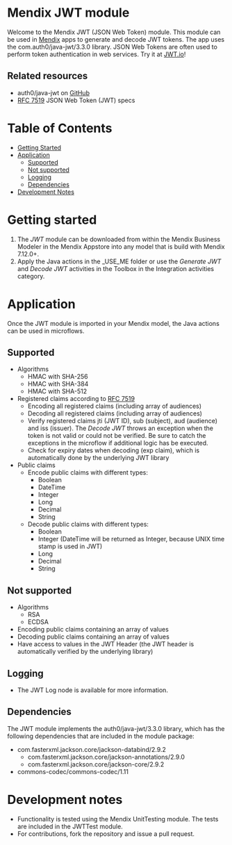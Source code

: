 # Mendix JWT module

Welcome to the Mendix JWT (JSON Web Token) module. This module can be used in [Mendix](http://www.mendix.com) apps to generate and decode JWT tokens. The app uses the com.auth0/java-jwt/3.3.0 library. JSON Web Tokens are often used to perform token authentication in web services. Try it at [JWT.io](https://jwt.io)!

## Related resources
* auth0/java-jwt on [GitHub](https://github.com/auth0/java-jwt/)
* [RFC 7519](https://tools.ietf.org/html/rfc7519) JSON Web Token (JWT) specs

# Table of Contents

* [Getting Started](#getting-started)
* [Application](#application)
	- [Supported](#supported)
	- [Not supported](#not-supported)
	- [Logging](#logging)
	- [Dependencies](#dependencies)
* [Development Notes](#development-notes)

# Getting started
1. The *JWT* module can be downloaded from within the Mendix Business Modeler in the Mendix Appstore into any model that is build with Mendix 7.12.0+.
2. Apply the Java actions in the _USE_ME folder or use the *Generate JWT* and *Decode JWT* activities in the Toolbox in the Integration activities category.

# Application
Once the JWT module is imported in your Mendix model, the Java actions can be used in microflows.

## Supported
* Algorithms
	- HMAC with SHA-256
	- HMAC with SHA-384
	- HMAC with SHA-512
* Registered claims according to [RFC 7519](https://tools.ietf.org/html/rfc7519)
	- Encoding all registered claims (including array of audiences)
	- Decoding all registered claims (including array of audiences)
	- Verify registered claims jti (JWT ID), sub (subject), aud (audience) and iss (issuer). The *Decode JWT* throws an exception when the token is not valid or could not be verified. Be sure to catch the exceptions in the microflow if additional logic has be executed.
	- Check for expiry dates when decoding (exp claim), which is automatically done by the underlying JWT library
* Public claims
	- Encode public claims with different types:
		- Boolean
		- DateTime
		- Integer
		- Long
		- Decimal
		- String
	- Decode public claims with different types:
		- Boolean
		- Integer (DateTime will be returned as Integer, because UNIX time stamp is used in JWT)
		- Long
		- Decimal
		- String

## Not supported
* Algorithms
	- RSA 
	- ECDSA
* Encoding public claims containing an array of values
* Decoding public claims containing an array of values
* Have access to values in the JWT Header (the JWT header is automatically verified by the underlying library)

## Logging
* The JWT Log node is available for more information.

## Dependencies
The JWT module implements the auth0/java-jwt/3.3.0 library, which has the following dependencies that are included in the module package:
* com.fasterxml.jackson.core/jackson-databind/2.9.2
	- com.fasterxml.jackson.core/jackson-annotations/2.9.0
	- com.fasterxml.jackson.core/jackson-core/2.9.2
* commons-codec/commons-codec/1.11

# Development notes
* Functionality is tested using the Mendix UnitTesting module. The tests are included in the JWTTest module.
* For contributions, fork the repository and issue a pull request.

 [1]: docs/logo.png
